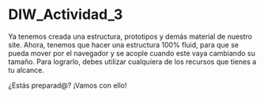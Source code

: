 # DIW_Actividad_3
Ya tenemos creada una estructura, prototipos y demás material de nuestro site. Ahora, tenemos que hacer una estructura 100% fluid, para que se pueda mover por el navegador y se acople cuando este vaya cambiando su tamaño. Para lograrlo, debes utilizar cualquiera de los recursos que tienes a tu alcance.

¿Estás preparad@? ¡Vamos con ello!
